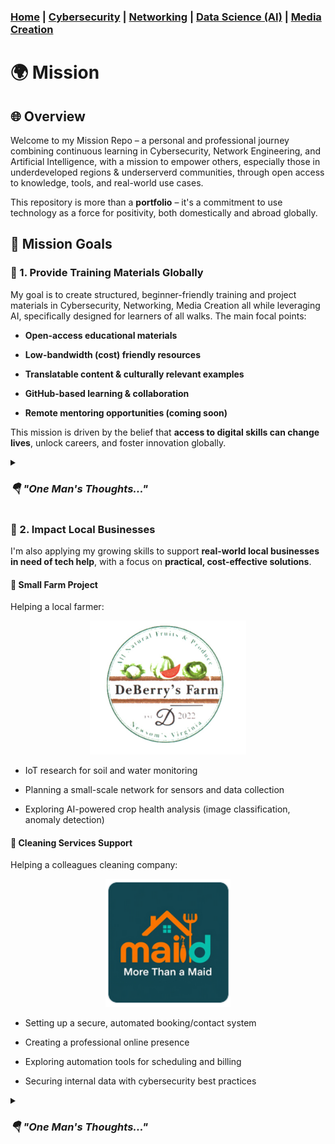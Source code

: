 ### [Home](https://github.com/Komonodrg-portfolio) | [Cybersecurity](https://github.com/Komonodrg-portfolio/Cybersecurity) | [Networking](https://github.com/Komonodrg-portfolio/Networking) | [Data Science (AI)](https://github.com/Komonodrg-portfolio/AI) | [Media Creation](https://github.com/Komonodrg-portfolio/MediaCreation)

# 🌍 Mission

## 🌐 Overview

Welcome to my Mission Repo – a personal and professional journey combining continuous learning in Cybersecurity, Network Engineering, and Artificial Intelligence, with a mission to empower others, especially those in underdeveloped regions & underserverd communities, through open access to knowledge, tools, and real-world use cases.

This repository is more than a **portfolio** – it's a commitment to use technology as a force for positivity, both domestically and abroad globally.

## 🚀 Mission Goals
### 🤝 1. **Provide Training Materials Globally**

My goal is to create structured, beginner-friendly training and project materials in Cybersecurity, Networking, Media Creation all while leveraging AI, specifically designed for learners of all walks. The main focal points:

- **Open-access educational materials**
    
- **Low-bandwidth (cost) friendly resources**
    
- **Translatable content & culturally relevant examples**
    
- **GitHub-based learning & collaboration**
    
- **Remote mentoring opportunities (coming soon)**
  
This mission is driven by the belief that **access to digital skills can change lives**, unlock careers, and foster innovation globally.
<br>

<details>
 <summary><h3><em><b>🪂  "One Man's Thoughts..."</b></em></h3></summary>
  <br> 
<em>The summer of 2024 was an exciting time for me!  Being the son of immigrants, it was cool getting a chance to take a trip to visit the continent of my parents origin - icing on the cake was being able to travel to Kenya with my Mom (bucket list item - ✔️!)  We spent a little under a month traveling the country (literally from mountain to coast) taking in the wonders Kenya had to offer.  From the beaches of Mombasa/Nyali, to a safari in Nairobi, fishing Lake Victoria, & spending sometime in the mountains of Kisii to visit with friends, it was the trip of a lifetime.<br>  
<br> 
Coming back to the US was bittersweet.  Though I missed my wife and kids tremendously while gone, I couldn't shake this feeling to give back to a people who gave so much to us while on our journeys.  Specifically, I thought of the kids in a village where we attended church one Saturday(pic below) and spent a while considering how I best could leverage my talents to help them be all they could aspire to be in this lifetime, despite the extreme hardships felt in remote/rural communities.  My answer and love letter to them and all the lifelong friends met along the way: creating this repo.</em><br>
<br>
<b>My Vision:</b><br>
    
- <b>To partner or create a foundation that will provide repurposed/decommissioned cellphones / laptops to individuals in remote area</b>
- <b>Provide scholarships to cover the costs for IT Certifications to individuals showing deep aptitude, skill, and readiness</b><br>

<em>Enjoy these pictures from the trip.

Colleagues,Onward.<br></em>

  

![Alt text](images/Kenya/ChurchKids.png)

<p float="center">
  <img src="images/Kenya/SceneryMountainsTea.png" width="200" />
  <img src="images/Kenya/Flower4.png" width="200" />
  <img src="images/Kenya/ScenerySafari22.png" width="200" />
  <img src="images/Kenya/Flowers.png" width="200" />
  <img src="images/Kenya/Giraffe.png" width="200" />
  <img src="images/Kenya/rhinos.png" width="200" />  
  <img src="images/Kenya/SafariCroc.png" width="200" />
  <img src="images/Kenya/ScenerySafariHole.png" width="200" />

![Alt text](images/Kenya/Safari17.png)

  

</details>

### 🤝 2. **Impact Local Businesses**

I'm also applying my growing skills to support **real-world local businesses in need of tech help**, with a focus on **practical, cost-effective solutions**.

#### 🌾 Small Farm Project

Helping a local farmer:

<p align="center">
  <img src="https://github.com/Komonodrg-portfolio/Mission/blob/main/images/DeBerry/DFarmsLogo.png" alt="More Than a Maid Logo" width="250"/>
</p>

- IoT research for soil and water monitoring
    
- Planning a small-scale network for sensors and data collection
    
- Exploring AI-powered crop health analysis (image classification, anomaly detection)
    

#### 🧼 Cleaning Services Support

Helping a colleagues cleaning company:

<p align="center">
  <img src="https://github.com/Komonodrg-portfolio/Mission/blob/main/images/DeBerry/MoreThanAMaid.png" alt="More Than a Maid Logo" width="200"/>
</p>

- Setting up a secure, automated booking/contact system
    
- Creating a professional online presence
    
- Exploring automation tools for scheduling and billing
    
- Securing internal data with cybersecurity best practices

<details>
 <summary><h3><em><b>🪂  "One Man's Thoughts..."</b></em></h3></summary>
  <br> 
<em> 🚧  construction...🚧

    
<p float="center">
  <img src="images/DeBerry/DeBerryFamily.png" width="200" />
  <img src="images/DeBerry/Melons.png" width="200" />
  <img src="images/DeBerry/Okra.png" width="200" />
  <img src="images/DeBerry/DeberryVenor2.png" width="200" />
  
</em><br>
<br>

<em>Colleagues,Onward.<br></em>
</details>
